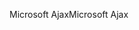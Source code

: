<span data-ttu-id="eb1c5-101">Microsoft Ajax</span><span class="sxs-lookup"><span data-stu-id="eb1c5-101">Microsoft Ajax</span></span>